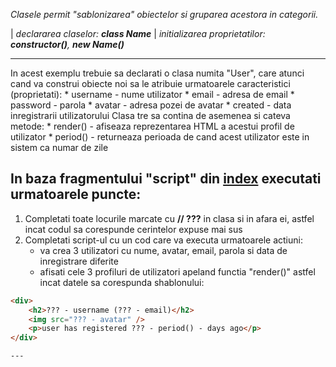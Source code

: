 *Clasele permit "sablonizarea" obiectelor si gruparea acestora in categorii.*

| *declararea claselor: **class Name***
| *initializarea proprietatilor: **constructor()**, **new Name()***

---

In acest exemplu trebuie sa declarati o clasa numita "User", care atunci cand va construi obiecte noi sa 
le atribuie urmatoarele caracteristici (proprietati):
    * username - nume utilizator
    * email    - adresa de email
    * password - parola
    * avatar   - adresa pozei de avatar
    * created  - data inregistrarii utilizatorului
Clasa tre sa contina de asemenea si cateva metode:
    * render() - afiseaza reprezentarea HTML a acestui profil de utilizator
    * period() - returneaza perioada de cand acest utilizator este in sistem ca numar de zile 



## In baza fragmentului "script" din [index](./index.html) executati urmatoarele puncte:
1. Completati toate locurile marcate cu **// ???** in clasa si in afara ei, astfel incat codul sa corespunde cerintelor expuse mai sus
2. Completati script-ul cu un cod care va executa urmatoarele actiuni:
    * va crea 3 utilizatori cu nume, avatar, email, parola si data de inregistrare diferite
    * afisati cele 3 profiluri de utilizatori apeland functia "render()" astfel incat datele sa corespunda shablonului:

```html
<div>   
    <h2>??? - username (??? - email)</h2>  
    <img src="??? - avatar" />
    <p>user has registered ??? - period() - days ago</p>
</div>   

---
